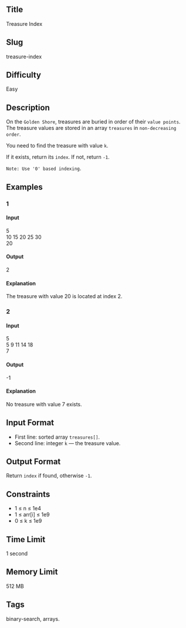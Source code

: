 ## Title

Treasure Index

## Slug

treasure-index

## Difficulty

Easy

## Description

On the `Golden Shore`, treasures are buried in order of their `value points`.  
The treasure values are stored in an array `treasures` in `non-decreasing order`.  

You need to find the treasure with value `k`.  

If it exists, return its `index`. If not, return `-1`.  

`Note: Use '0' based indexing`.

## Examples

### 1

#### Input

5  
10 15 20 25 30  
20

#### Output

2

#### Explanation

The treasure with value 20 is located at index 2.

### 2

#### Input

5  
5 9 11 14 18  
7

#### Output

-1

#### Explanation

No treasure with value 7 exists.

## Input Format  

- First line: sorted array `treasures[]`.  
- Second line: integer `k` — the treasure value.

## Output Format  

Return `index` if found, otherwise `-1`.

## Constraints  

- 1 ≤ n ≤ 1e4  
- 1 ≤ arr[i] ≤ 1e9  
- 0 ≤ k ≤ 1e9  

## Time Limit

1 second

## Memory Limit

512 MB

## Tags

binary-search, arrays.
